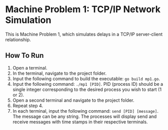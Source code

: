 # Machine Problem 1: TCP/IP Network Simulation
 This is Machine Problem 1, which simulates delays in a TCP/IP server-client relationship.
## How To Run
1. Open a terminal. 
2. In the terminal, navigate to the project folder. 
3. Input the following command to build the executable: ``go build mp1.go``.
4. Input the following command: ``./mp1 [PID]``. PID (process ID) should be a single integer corresponding to the desired process you wish to start (1 or 2).
5. Open a second terminal and navigate to the project folder.
6. Repeat step 4.
7. In each terminal, input the following command: ``send [PID] [message]``. The message can be any string.
The processes will display send and receive messages with time stamps in their respective terminals.
